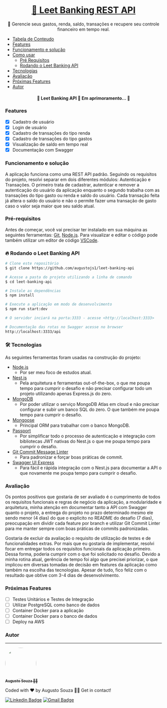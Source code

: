 <h1 align="center">
    <a href="https://github.com/augustojs1/leet-banking-api">🏦  Leet Banking REST API</a>
    
</h1>
<p align="center">💸 Gerencie seus gastos, renda, saldo, transações e recupere seu controle financeiro em tempo real.</p>

<!--ts-->

- [Tabela de Conteudo](#tabela-de-conteudo)
- [Features](#features)
- [Funcionamento e solução](#funcionamento-e-solução)
- [Como usar](#como-usar)
  - [Pré Requisitos](#pré-requisitos)
  - [Rodando o Leet Banking API](#rodando-o-leet-banking-api)
- [Tecnologias](#tecnologias)
- [Avaliação](#avaliacao)
- [Próximas Features](#tecnologias)
- [Autor](#autor)
<!--te-->

<h4 align="center"> 
	🚧  Leet Banking API 💸 Em aprimoramento...  🚧
</h4>

### Features

- [x] Cadastro de usuário
- [x] Login de usuário
- [x] Cadastro de transações do tipo renda
- [x] Cadastro de transações do tipo gastos
- [x] Visualização de saldo em tempo real
- [x] Documentação com Swagger

### Funcionamento e solução

A aplicação funciona como uma REST API padrão. Seguindo os requisitos do projeto, resolvi separar em dois diferentes módulos: Autenticação e Transações. O primeiro trata de cadastrar, autenticar e remover a autenticação do usuário da aplicação enquanto o segundo trabalha com as transações do tipo gasto ou renda e saldo do usuário. Cada transação feita já altera o saldo do usuário e não o permite fazer uma transação de gasto caso o valor seja maior que seu saldo atual.

### Pré-requisitos

Antes de começar, você vai precisar ter instalado em sua máquina as seguintes ferramentas:
[Git](https://git-scm.com), [Node.js](https://nodejs.org/en/).
Para visualizar e editar o código pode também utilizar um editor de código [VSCode](https://code.visualstudio.com/).

### 🔥 Rodando o Leet Banking API

```bash
# Clone este repositório
$ git clone https://github.com/augustojs1/leet-banking-api

# Acesse a pasta do projeto utilizando a linha de comando
$ cd leet-banking-api

# Instale as dependências
$ npm install

# Execute a aplicação em modo de desenvolvimento
$ npm run start:dev

# O servidor inciará na porta:3333 - acesse <http://localhost:3333>

# Documentação das rotas no Swagger acesse no browser
http://localhost:3333/api

```

### 🛠 Tecnologias

As seguintes ferramentas foram usadas na construção do projeto:

- [Node.js](https://nodejs.org/en/)
  - Por ser meu foco de estudos atual.
- [Nest.js](https://nestjs.com/)
  - Pela arquitetura e ferramentas out-of-the-box, o que me poupa tempo para cumprir o desafio e não precisar configurar todo um projeto utilizando apenas Express.js do zero.
- [MongoDB](https://www.mongodb.com/)
  - Por poder utilizar o serviço MongoDB Atlas em cloud e não precisar configurar e subir um banco SQL do zero. O que também me poupa tempo para cumprir o desafio.
- [Mongoose](https://mongoosejs.com/)
  - Principal ORM para trabalhar com o banco MongoDB.
- [Passport](https://www.passportjs.org/)
  - Por simplificar todo o processo de autenticação e integração com bibliotecas JWT nativas do Nest.js o que me poupa tempo para cumprir o desafio.
- [Git Commit Message Linter](https://github.com/legend80s/commit-msg-linter)
  - Para padronizar e forçar boas práticas de commit.
- [Swagger UI Express](https://github.com/scottie1984/swagger-ui-express)
  - Para fácil e rápida integração com o Nest.js para documentar a API o que novamente me poupa tempo para cumprir o desafio.

### Avaliação

Os pontos positivos que gostaria de ser avaliado é o cumprimento de todos os requisitos funcionais e regras de negócio da aplicação, a modularidade e arquitetura, minha atenção em documentar tanto a API com Swagger quanto o projeto, a entrega do projeto no prazo determinado mesmo ele sendo menor (4 dias) do que o explicito no README do desafio (7 dias), preocupação em dividir cada feature por branch e utilizar Git Commit Linter para me manter sempre com boas práticas de commits padronizadas.

Gostaria de excluir da avaliação o requisito de utilização de testes e de funcionalidades extras. Por mais que eu gostaria de implementar, resolvi focar em entregar todos os requisitos funcionais da aplicação primeiro. Dessa forma, poderia cumprir com o que foi solicitado no desafio. Devido a minha rotina atual, gerência de tempo foi algo que precisei priorizar, o que implicou em diversas tomadas de decisão em features da aplicação como também na escolha das tecnologias. Apesar de tudo, fico feliz com o resultado que obtive com 3-4 dias de desenvolvimento.

### Próximas Features

- [ ] Testes Unitários e Testes de Integração
- [ ] Utilizar PostgreSQL como banco de dados
- [ ] Container Docker para a aplicação
- [ ] Container Docker para o banco de dados
- [ ] Deploy na AWS

### Autor

---

<a href="https://blog.rocketseat.com.br/author/thiago/">
 <img style="border-radius: 50%;" src="https://avatars.githubusercontent.com/u/56443909?v=4" width="100px;" alt=""/>
 <br />
 <sub><b>Augusto Souza 👨‍💻 </b></sub></a>

Coded with ❤️ by Augusto Souza 👋🏽 Get in contact!

[![Linkedin Badge](https://img.shields.io/badge/-Augusto_Souza-blue?style=flat-square&logo=Linkedin&logoColor=white&link=https://www.linkedin.com/in/tgmarinho/)](https://www.linkedin.com/in/augustojs1/)
[![Gmail Badge](https://img.shields.io/badge/-augustojsouza1@gmail.com-c14438?style=flat-square&logo=Gmail&logoColor=white&link=mailto:augustojsouza1@gmail.com)](mailto:augustojsouza1@gmail.com)
